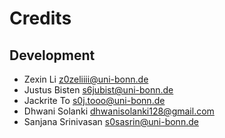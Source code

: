 # Credits


## Development
* Zexin Li <z0zeliiii@uni-bonn.de>
* Justus Bisten <s6jubist@uni-bonn.de>
* Jackrite To <s0j.tooo@uni-bonn.de>
* Dhwani Solanki <dhwanisolanki128@gmail.com> 
* Sanjana Srinivasan <s0sasrin@uni-bonn.de>

